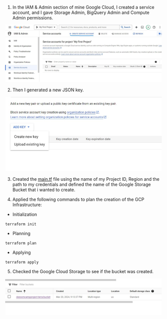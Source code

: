 1) In the IAM & Admin section of mine Google Cloud, I created a service account, and I gave Storage Admin, BigQuery Admin and Compute Admin permissions.


![](https://github.com/antfneves/spotify_top_songs_project/blob/main/Terraform/create_service_account.jpg?raw=true)


2) Then I generated a new JSON key.


![](https://github.com/antfneves/spotify_top_songs_project/blob/main/Terraform/create_new_key.jpg?raw=true)

3) Created the [main.tf](https://github.com/antfneves/spotify_top_songs_project/blob/main/Terraform/main.tf) file using the name of my Project ID, Region and the path to my credentials and defined the name of the Google Storage Bucket that i wanted to create.   


4) Applied the following commands to plan the creation of the GCP Infrastructure:
- Initialization
```
terraform init
```
- Planning
```
terraform plan
```
- Applying
```
terraform apply
```
5) Checked the Google Cloud Storage to see if the bucket was created.

![](https://github.com/antfneves/spotify_top_songs_project/blob/main/Terraform/gcs_bucket.jpg?raw=true)
     
